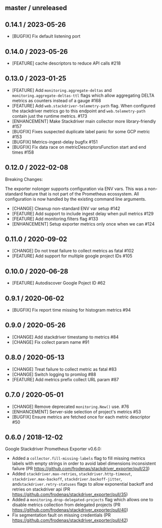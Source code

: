## master / unreleased

## 0.14.1 / 2023-05-26

* [BUGFIX] Fix default listening port 

## 0.14.0 / 2023-05-26

* [FEATURE] cache descriptors to reduce API calls #218

## 0.13.0 / 2023-01-25

* [FEATURE] Add `monitoring.aggregate-deltas` and `monitoring.aggregate-deltas-ttl` flags which allow aggregating DELTA
  metrics as counters instead of a gauge #168
* [FEATURE] Add `web.stackdriver-telemetry-path` flag. When configured the stackdriver metrics go to this endpoint and
  `web.telemetry-path` contain just the runtime metrics. #173
* [ENHANCEMENT] Make Stackdriver main collector more library-friendly #157
* [BUGFIX] Fixes suspected duplicate label panic for some GCP metric #153
* [BUGFIX] Metrics-ingest-delay bugfix #151
* [BUGFIX] Fix data race on metricDescriptorsFunction start and end times #158

## 0.12.0 / 2022-02-08

Breaking Changes:

The exporter nolonger supports configuration via ENV vars. This was a non-standard feature that is not part of the Prometheus ecossystem. All configuration is now handled by the existing command line arguments.

* [CHANGE] Cleanup non-standard ENV var setup #142
* [FEATURE] Add support to include ingest delay when pull metrics #129
* [FEATURE] Add monitoring.filters flag #133
* [ENHANCEMENT] Setup exporter metrics only once when we can #124

## 0.11.0 / 2020-09-02

* [CHANGE] Do not treat failure to collect metrics as fatal #102
* [FEATURE] Add support for multiple google project IDs #105

## 0.10.0 / 2020-06-28

* [FEATURE] Autodiscover Google Poject ID #62

## 0.9.1 / 2020-06-02

* [BUGFIX] Fix report time missing for histogram metrics #94

## 0.9.0 / 2020-05-26

* [CHANGE] Add stackdriver timestamp to metrics #84
* [CHANGE] Fix collect param name #91

## 0.8.0 / 2020-05-13

* [CHANGE] Treat failure to collect metric as fatal #83
* [CHANGE] Switch logging to promlog #88
* [FEATURE] Add metrics prefix collect URL param #87

## 0.7.0 / 2020-05-01

* [CHANGE] Remove deprecated `monitoring.New()` use. #76
* [ENHANCEMENT] Server-side selection of project's metrics #53
* [BUGFIX] Ensure metrics are fetched once for each metric descriptor #50
  
## 0.6.0 / 2018-12-02

Google Stackdriver Prometheus Exporter v0.6.0:

* Added a `collector.fill-missing-labels` flag to fill missing metrics labels with empty strings in order to avoid label dimensions inconsistent failure (PR https://github.com/frodenas/stackdriver_exporter/pull/23)
* Added `stackdriver.max-retries`, `stackdriver.http-timeout`, `stackdriver.max-backoff`, `stackdriver.backoff-jitter`, and`stackdriver.retry-statuses` flags to allow exponential backoff and retries on stackdriver api (PR https://github.com/frodenas/stackdriver_exporter/pull/35)
* Added a `monitoring.drop-delegated-projects` flag which allows one to disable metrics collection from delegated projects (PR https://github.com/frodenas/stackdriver_exporter/pull/40)
* Fix segmentation fault on missing credentials (PR https://github.com/frodenas/stackdriver_exporter/pull/42)
